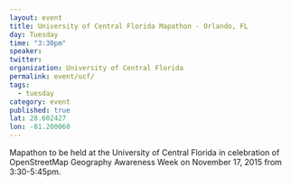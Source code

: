 ```yaml
---
layout: event
title: University of Central Florida Mapathon - Orlando, FL
day: Tuesday
time: "3:30pm"
speaker: 
twitter: 
organization: University of Central Florida
permalink: event/ucf/
tags: 
  - tuesday
category: event
published: true
lat: 28.602427
lon: -81.200060
---
```


Mapathon to be held at the University of Central Florida in celebration of OpenStreetMap Geography Awareness Week on November 17, 2015 from 3:30-5:45pm.
